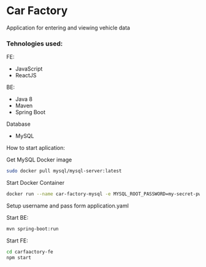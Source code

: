 
# Car Factory
Application for entering and viewing vehicle data
### Tehnologies used:
FE:
- JavaScript
- ReactJS

BE:
- Java 8
- Maven
- Spring Boot

Database
- MySQL

How to start aplication:

Get MySQL Docker image
```sh 
sudo docker pull mysql/mysql-server:latest
```

Start Docker Container
```sh
docker run --name car-factory-mysql -e MYSQL_ROOT_PASSWORD=my-secret-pw -d --restart=always -p 3306:3306  mysql
```
Setup username and pass form application.yaml

Start BE:
```sh
mvn spring-boot:run
```
Start FE:
```sh
cd carfaactory-fe
npm start
```








